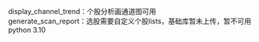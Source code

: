 display_channel_trend：个股分析画通道图可用<br>
generate_scan_report：选股需要自定义个股lists，基础库暂未上传，暂不可用<br>
python 3.10
